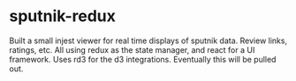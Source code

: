 # sputnik-redux
Built a small injest viewer for real time displays of sputnik data. Review links, ratings, etc. All using redux as the state manager, and react for a UI framework. Uses rd3 for the d3 integrations. Eventually this will be pulled out.
